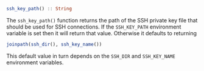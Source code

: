 ```julia
ssh_key_path() :: String
```

The `ssh_key_path()` function returns the path of the SSH private key file that should be used for SSH connections. If the `SSH_KEY_PATH` environment variable is set then it will return that value. Otherwise it defaults to returning

```julia
joinpath(ssh_dir(), ssh_key_name())
```

This default value in turn depends on the `SSH_DIR` and `SSH_KEY_NAME` environment variables.
